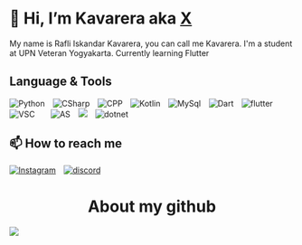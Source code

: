 # 👋 Hi, I’m Kavarera aka [X](www.instageram.com/indeed.justanx)
My name is Rafli Iskandar Kavarera, you can call me Kavarera. I'm a student at UPN Veteran Yogyakarta. Currently learning Flutter

## Language & Tools
![Python](https://img.shields.io/badge/Python-black.svg?style=for-the-badge&logo=Python&logoColor=yellow)&emsp;![CSharp](https://img.shields.io/badge/CSharp-success.svg?style=for-the-badge&logo=CSharp)&emsp;![CPP](https://img.shields.io/badge/CPP-blue.svg?style=for-the-badge&logo=cplusplus)&emsp;![Kotlin](https://img.shields.io/badge/Kotlin-blue.svg?style=for-the-badge&logo=Kotlin)&emsp;![MySql](https://img.shields.io/badge/MySql-white.svg?style=for-the-badge&logo=Mysql)&emsp;![Dart](https://img.shields.io/badge/dart-informational.svg?style=for-the-badge&logo=Dart)&emsp;![flutter](https://img.shields.io/badge/Flutter-blue.svg?style=for-the-badge&logo=flutter)<br/>
![VSC](https://img.shields.io/badge/VSCode-0078D4?style=for-the-badge&logo=visual%20studio%20code&logoColor=white)&emsp;&emsp;![AS](https://img.shields.io/badge/Android%20Studio-green.svg?style=for-the-badge&logo=android%20studio)&emsp;![](https://img.shields.io/badge/Visual%20Studio-blueviolet.svg?style=for-the-badge&logo=visual%20studio&logoColor=violet)&emsp;![dotnet](https://img.shields.io/badge/.net-blueviolet.svg?style=for-the-badge&logo=dotnet)
    
## 📫 How to reach me
[![Instagram](https://img.shields.io/badge/indeed.justanx-blueviolet.svg?style=for-the-badge&logo=instagram)](https://www.instagram.com/indeed.justanx)&emsp;[![discord](https://img.shields.io/badge/Discord-blue.svg?style=for-the-badge&logo=discord&logoColor=black)](https://discord.gg/awJCCZNcua)

<h1 align="center">About my github</h1>
<img src="https://github-readme-stats.vercel.app/api/top-langs?username=Kavarera&layout=compact&show_icons=true&theme=dark"/>&emsp;
